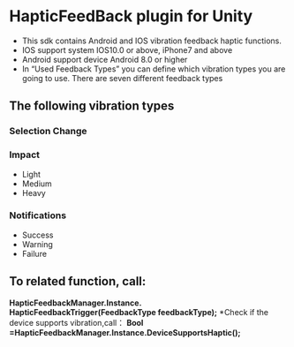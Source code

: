 # HapticFeedBack plugin for Unity
* This sdk contains Android and IOS vibration feedback haptic functions.  
* IOS support system IOS10.0 or above, iPhone7 and above  
* Android support device Android 8.0 or higher 
* In “Used Feedback Types” you can define which vibration types you are going to use. There are seven different feedback types

## The following vibration types
### Selection Change 
### Impact  
* Light 
* Medium 
* Heavy 
### Notifications
* Success
* Warning 
* Failure
## To related function, call:  
__HapticFeedbackManager.Instance. HapticFeedbackTrigger(FeedbackType feedbackType);__
*Check if the device supports vibration,call：
__Bool =HapticFeedbackManager.Instance.DeviceSupportsHaptic();__







